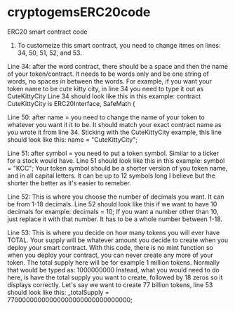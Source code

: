 # cryptogemsERC20code
ERC20 smart contract code

1. To customeize this smart contract, you need to change itmes on lines: 34, 50, 51, 52, and 53.

Line 34: after the word contract, there should be a space and then the name of your token/contract. It needs to be words only and be one string of words, no spaces in between the words.
For example, if you want your token name to be cute kitty city, in line 34 you need to type it out as CuteKittyCity
Line 34 should look like this in this example: contract CuteKittyCity is ERC20Interface, SafeMath {

Line 50: after name = you need to change the name of your token to whatever you want it it to be. It should match your exact contract name as you wrote it from line 34.
Sticking with the CuteKittyCity example, this line should look like this: name = "CuteKittyCity";

Line 51: after symbol = you need to put a token symbol. Similar to a ticker for a stock would have. 
Line 51 should look like this in this example: symbol = "KCC";
Your token symbol should be a shorter version of you token name, and in all capital letters. It can be up to 12 symbols long I believe but the shorter the better as it's easier to remeber.

Line 52: This is where you choose the number of decimals you want. It can be from 1-18 decimals.
Line 52 should look like this if we want to have 10 decimals for example: decimals = 10;
If you want a number other than 10, just replace it with that number. It has to be a whole number between 1-18.

Line 53: This is where you decide on how many tokens you will ever have TOTAL. 
Your supply will be whatever amount you decide to create when you deploy your smart contract. With this code, there is no mint function so when you deploy your contract, you can never create any more of your token.
The total supply here will be for example 1 million tokens. Normally that would be typed as: 1000000000
Instead, what you would need to do here, is have the total supply you want to create, followed by 18 zeros so it displays correctly.
Let's say we want to create 77 billion tokens, line 53 should look like this: _totalSupply = 77000000000000000000000000000000;

